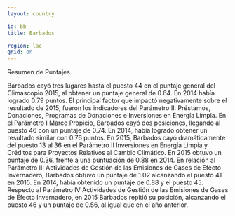 ```yaml
---
layout: country

id: bb
title: Barbados

region: lac
grid: on
---
```

Resumen de Puntajes

Barbados cayó tres lugares hasta el puesto 44 en el puntaje general del Climascopio 2015, al obtener un puntaje general de 0.64. En 2014 había logrado 0.79 puntos. 
El principal factor que impactó negativamente sobre el resultado de 2015, fueron los indicadores del Parámetro II: Préstamos, Donaciones, Programas de Donaciones e Inversiones en Energía Limpia. 
En el Parámetro I Marco Propicio, Barbados cayó dos posiciones, llegando al puesto 46 con un puntaje de 0.74. En 2014, había logrado obtener un resultado similar con 0.76 puntos.
En 2015, Barbados cayó dramáticamente del puesto 13 al 36 en el Parámetro II Inversiones en Energía Limpia y Créditos para Proyectos Relativos al Cambio Climático. En 2015 obtuvo un puntaje de 0.36, frente a una puntuación de 0.88 en 2014.
En relación al Parámetro III Actividades de Gestión de las Emisiones de Gases de Efecto Invernadero, Barbados obtuvo un puntaje de 1.02 alcanzando el puesto 41 en 2015. En 2014, había obtenido un puntaje de 0.88 y el puesto 45.
Respecto al Parámetro IV Actividades de Gestión de las Emisiones de Gases de Efecto Invernadero, en 2015 Barbados repitió su posición, alcanzando el puesto 46 y un puntaje de 0.56, al igual que en el año anterior.
